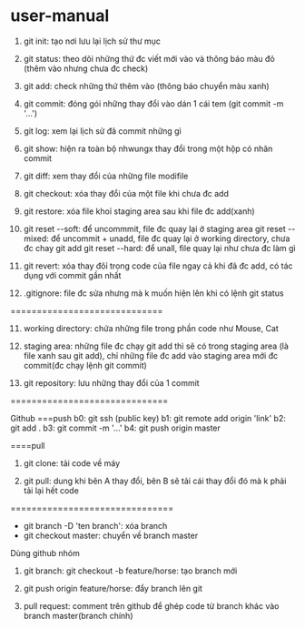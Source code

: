 # user-manual
1. git init: tạo nơi lưu lại lịch sử thư mục

2. git status: theo dõi những thứ đc viết mới vào và thông báo màu đỏ (thêm vào nhưng chưa đc check)

3. git add: check những thứ thêm vào (thông báo chuyển màu xanh)

4. git commit: đóng gói những thay đổi vào dán 1 cái tem (git commit -m '...')

5. git log: xem lại lịch sử đã commit những gì

6. git show: hiện ra toàn bộ nhwungx thay đổi trong một hộp có nhãn commit

7. git diff: xem thay đổi của những file modifile

8. git checkout: xóa thay đổi của một file khi chưa đc add

9. git restore: xóa file khoỉ staging area sau khi file đc add(xanh)

10. git reset --soft: để uncommmit, file đc quay lại ở staging area
    git reset --mixed: để uncommit + unadd, file đc quay lại ở working directory, chưa đc chay git add
    git reset --hard: để unall, file quay lại như chưa đc làm gì

11. git revert: xóa thay đôỉ trong code của file ngay cả khi đã đc add, có tác dụng với commit gần nhất

12. .gitignore: file đc sửa nhưng mà k muốn hiện lên khi có lệnh git status


============================= 


11. working directory: chứa những file trong phần code như Mouse, Cat

12. staging area: những file đc chạy git add thì sẽ có trong staging area (là file xanh sau git add), chỉ những file đc add vào staging area mới đc commit(đc chạy lệnh git commit)

13. git repository: lưu những thay đổi của 1 commit



==============================


Github
===push
b0: git ssh (public key)
b1: git remote add origin 'link'
b2: git add .
b3: git commit -m '...'
b4: git push origin master

====pull
1. git clone: tải code về máy

2. git pull: dung khi bên A thay đổi, bên B sẽ tải cái thay đổi đó mà k phải tải lại hết code


===============================

- git branch -D 'ten branch': xóa branch
- git checkout master: chuyển về branch master

Dùng github nhóm

1. git branch: git checkout -b feature/horse: tạo branch mới

2. git push origin feature/horse: đẩy branch lên git

3. pull request: comment trên github để ghép code từ branch khác vào branch master(branch chính)
